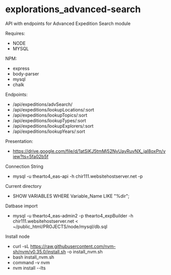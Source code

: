 # explorations_advanced-search
API with endpoints for Advanced Expedition Search module 

Requires:
* NODE
* MYSQL

NPM:
* express
* body-parser
* mysql
* chalk
  
Endpoints: 
* /api/expeditions/advSearch/
* /api/expeditions/lookupLocations/:sort
* /api/expeditions/lookupTopics/:sort
* /api/expeditions/lookupTypes/:sort
* /api/expeditions/lookupExplorers/:sort
* /api/expeditions/lookupYears/:sort

Presentation:
* https://drive.google.com/file/d/1atSiKJ5tmMj52NyUayRuvNX_jaI8oxPn/view?ts=5fa02b5f

Connection String
* mysql -u thearto4_eas-api -h chir111.websitehostserver.net -p

Current directory
* SHOW VARIABLES WHERE Variable_Name LIKE "%dir";

Datbase import
* mysql -u thearto4_eas-admin2 -p thearto4_expBuilder -h chir111.websitehostserver.net < ~/public_html/PROJECTS/node/mysql/db.sql

Install node
* curl -sL https://raw.githubusercontent.com/nvm-sh/nvm/v0.35.0/install.sh -o install_nvm.sh
* bash install_nvm.sh
* command -v nvm
* nvm install --lts